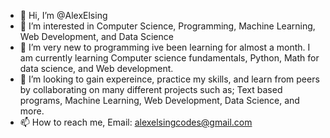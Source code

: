 - 👋 Hi, I’m @AlexElsing
- 👀 I’m interested in Computer Science, Programming, Machine Learning, Web Development, and Data Science
- 🌱 I’m very new to programming ive been learning for almost a month. I am currently learning Computer science fundamentals, Python, Math for data science, and Web development.
- 💞️ I’m looking to gain expereince, practice my skills, and learn from peers by collaborating on many different projects such as; Text based programs, Machine Learning, Web Development, Data Science, and more.
- 📫 How to reach me, Email: alexelsingcodes@gmail.com

<!---
AlexElsing/AlexElsing is a ✨ special ✨ repository because its `README.md` (this file) appears on your GitHub profile.
You can click the Preview link to take a look at your changes.
--->
